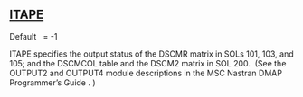 ## [ITAPE](https://help.hexagonmi.com/bundle/MSC_Nastran_2022.4/page/Nastran_Combined_Book/qrg/parameters/TOC.ITAPE.xhtml)

Default    = -1

ITAPE specifies the output status of the DSCMR matrix in SOLs 101, 103, and 105; and the DSCMCOL table and the DSCM2 matrix in SOL 200.  (See the OUTPUT2 and OUTPUT4 module descriptions in the    MSC Nastran DMAP Programmer’s Guide  . )

